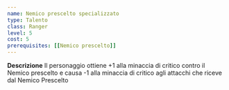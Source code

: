 ```yaml
---
name: Nemico prescelto specializzato
type: Talento
class: Ranger
level: 5
cost: 5
prerequisites: [[Nemico prescelto]]
---
```


**Descrizione**
Il personaggio ottiene +1 alla minaccia di critico contro il Nemico prescelto e
causa -1 alla minaccia di critico agli attacchi che riceve dal Nemico Prescelto